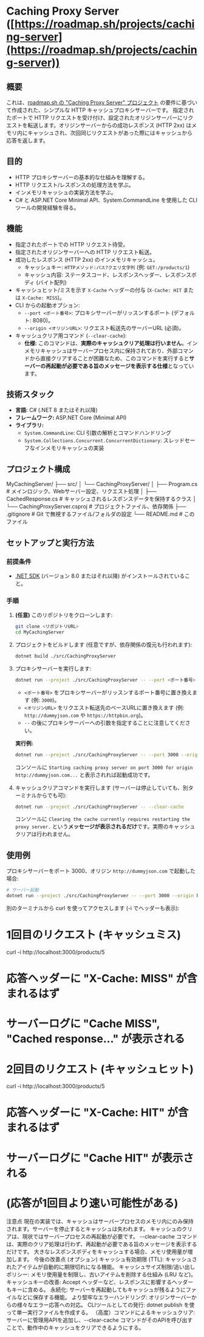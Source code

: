 # Caching Proxy Server ([https://roadmap.sh/projects/caching-server](https://roadmap.sh/projects/caching-server))

## 概要

これは、[roadmap.sh の "Caching Proxy Server" プロジェクト](https://roadmap.sh/projects/caching-proxy) の要件に基づいて作成された、シンプルな HTTP キャッシュプロキシサーバーです。
指定されたポートで HTTP リクエストを受け付け、設定されたオリジンサーバーにリクエストを転送します。オリジンサーバーからの成功レスポンス (HTTP 2xx) はメモリ内にキャッシュされ、次回同じリクエストがあった際にはキャッシュから応答を返します。

## 目的

*   HTTP プロキシサーバーの基本的な仕組みを理解する。
*   HTTP リクエスト/レスポンスの処理方法を学ぶ。
*   インメモリキャッシュの実装方法を学ぶ。
*   C# と ASP.NET Core Minimal API、System.CommandLine を使用した CLI ツールの開発経験を得る。

## 機能

*   指定されたポートでの HTTP リクエスト待受。
*   指定されたオリジンサーバーへの HTTP リクエスト転送。
*   成功したレスポンス (HTTP 2xx) のインメモリキャッシュ。
    *   キャッシュキー: `HTTPメソッド:パス?クエリ文字列` (例: `GET:/products/1`)
    *   キャッシュ内容: ステータスコード、レスポンスヘッダー、レスポンスボディ (バイト配列)
*   キャッシュヒット/ミスを示す `X-Cache` ヘッダーの付与 (`X-Cache: HIT` または `X-Cache: MISS`)。
*   CLI からの起動オプション:
    *   `--port <ポート番号>`: プロキシサーバーがリッスンするポート (デフォルト: 8080)。
    *   `--origin <オリジンURL>`: リクエスト転送先のサーバーURL (必須)。
*   キャッシュクリア用コマンド (`--clear-cache`):
    *   **仕様:** このコマンドは、**実際のキャッシュクリア処理は行いません**。インメモリキャッシュはサーバープロセス内に保持されており、外部コマンドから直接クリアすることが困難なため、このコマンドを実行すると**サーバーの再起動が必要である旨のメッセージを表示する仕様**となっています。

## 技術スタック

*   **言語:** C# (.NET 8 またはそれ以降)
*   **フレームワーク:** ASP.NET Core (Minimal API)
*   **ライブラリ:**
    *   `System.CommandLine`: CLI 引数の解析とコマンドハンドリング
    *   `System.Collections.Concurrent.ConcurrentDictionary`: スレッドセーフなインメモリキャッシュの実装

## プロジェクト構成
MyCachingServer/
├── src/
│ └── CachingProxyServer/
│ ├── Program.cs # メインロジック、Webサーバー設定、リクエスト処理
│ ├── CachedResponse.cs # キャッシュされるレスポンスデータを保持するクラス
│ └── CachingProxyServer.csproj # プロジェクトファイル、依存関係
├── .gitignore # Git で無視するファイル/フォルダの設定
└── README.md # このファイル
## セットアップと実行方法

### 前提条件

*   [.NET SDK](https://dotnet.microsoft.com/ja-jp/download) (バージョン 8.0 またはそれ以降) がインストールされていること。

### 手順

1.  **(任意)** このリポジトリをクローンします:
    ```bash
    git clone <リポジトリURL>
    cd MyCachingServer
    ```

2.  プロジェクトをビルドします (任意ですが、依存関係の復元も行われます):
    ```bash
    dotnet build ./src/CachingProxyServer
    ```

3.  プロキシサーバーを実行します:
    ```bash
    dotnet run --project ./src/CachingProxyServer -- --port <ポート番号> --origin <オリジンURL>
    ```
    *   `<ポート番号>` をプロキシサーバーがリッスンするポート番号に置き換えます (例: `3000`)。
    *   `<オリジンURL>` をリクエスト転送先のベースURLに置き換えます (例: `http://dummyjson.com` や `https://httpbin.org`)。
    *   `--` の後にプロキシサーバーへの引数を指定することに注意してください。

    **実行例:**
    ```bash
    dotnet run --project ./src/CachingProxyServer -- --port 3000 --origin http://dummyjson.com
    ```
    コンソールに `Starting caching proxy server on port 3000 for origin http://dummyjson.com...` と表示されれば起動成功です。

4.  キャッシュクリアコマンドを実行します (サーバーは停止していても、別ターミナルからでも可):
    ```bash
    dotnet run --project ./src/CachingProxyServer -- --clear-cache
    ```
    コンソールに `Clearing the cache currently requires restarting the proxy server.` という**メッセージが表示されるだけ**です。実際のキャッシュクリアは行われません。

## 使用例

プロキシサーバーをポート 3000、オリジン `http://dummyjson.com` で起動した場合:

```bash
# サーバー起動
dotnet run --project ./src/CachingProxyServer -- --port 3000 --origin http://dummyjson.com
```

別のターミナルから curl を使ってアクセスします (-i でヘッダーも表示):
# 1回目のリクエスト (キャッシュミス)
curl -i http://localhost:3000/products/5

# 応答ヘッダーに "X-Cache: MISS" が含まれるはず
# サーバーログに "Cache MISS", "Cached response..." が表示される

# 2回目のリクエスト (キャッシュヒット)
curl -i http://localhost:3000/products/5

# 応答ヘッダーに "X-Cache: HIT" が含まれるはず
# サーバーログに "Cache HIT" が表示される
# (応答が1回目より速い可能性がある)
注意点
現在の実装では、キャッシュはサーバープロセスのメモリ内にのみ保持されます。サーバーを停止するとキャッシュは失われます。
キャッシュのクリアは、現状ではサーバープロセスの再起動が必要です。 --clear-cache コマンドは、実際のクリア処理は行わず、再起動が必要である旨のメッセージを表示するだけです。
大きなレスポンスボディをキャッシュする場合、メモリ使用量が増加します。
今後の改善点 (オプション)
キャッシュ有効期限 (TTL): キャッシュされたアイテムが自動的に期限切れになる機能。
キャッシュサイズ制限/追い出しポリシー: メモリ使用量を制限し、古いアイテムを削除する仕組み (LRU など)。
キャッシュキーの改善: Accept ヘッダーなど、レスポンスに影響するヘッダーもキーに含める。
永続化: サーバーを再起動してもキャッシュが残るようにファイルなどに保存する機能。
より堅牢なエラーハンドリング: オリジンサーバーからの様々なエラー応答への対応。
CLIツールとしての発行: dotnet publish を使って単一実行ファイルを作成する。
（高度）コマンドによるキャッシュクリア: サーバーに管理用APIを追加し、--clear-cache コマンドがそのAPIを呼び出すことで、動作中のキャッシュをクリアできるようにする。
